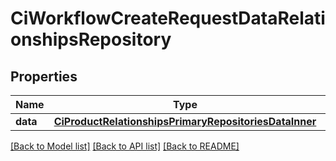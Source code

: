 # CiWorkflowCreateRequestDataRelationshipsRepository

## Properties
Name | Type | Description | Notes
------------ | ------------- | ------------- | -------------
**data** | [**CiProductRelationshipsPrimaryRepositoriesDataInner**](CiProductRelationshipsPrimaryRepositoriesDataInner.md) |  | 

[[Back to Model list]](../README.md#documentation-for-models) [[Back to API list]](../README.md#documentation-for-api-endpoints) [[Back to README]](../README.md)


